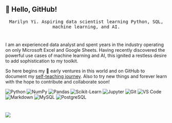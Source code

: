 ## 👋 Hello, GitHub!

<p align="center"><samp>
Marilyn Yi. Aspiring data scientist learning Python, SQL, machine learning, and AI.
</samp> 

#
  
I am an experienced data analyst and spent years in the industry operating on only Microsoft Excel and Google Sheets. Having recently discovered the powerful use cases of machine learning and AI, this ignited a restless desire to add sophistication to my toolkit.

So here begins my 🌱 early ventures in this world and on GitHub to document my [self-teaching journey](https://github.com/marilynyi/self-study-ml-progress). Also to try new things and forever learn with the hope to contribute and collaborate soon!
  
![Python](https://img.shields.io/badge/python-2c3333?style=flat&logo=python&logoColor=ffd95a)
![NumPy](https://img.shields.io/badge/numpy-2c3333?style=flat&logo=numpy&logoColor=ffd95a)
![Pandas](https://img.shields.io/badge/pandas-2c3333?style=flat&logo=pandas&logoColor=ffd95a)
![Scikit-Learn](https://img.shields.io/badge/scikit--learn-2c3333?style=flat&logo=scikitlearn&logoColor=ffd95a)
![Jupyter](https://img.shields.io/badge/jupyter-ed2b2a?style=flat&logo=jupyter&logoColor=ffd95a)
![Git](https://img.shields.io/badge/git-ed2b2a?style=flat&logo=git&logoColor=ffd95a)
![VS Code](https://img.shields.io/badge/vs_code-ed2b2a?style=flat&logo=visualstudiocode&logoColor=ffd95a)
![Markdown](https://img.shields.io/badge/markdown-1f6e8c?style=flat&logo=markdown&logoColor=ffd95a)
![MySQL](https://img.shields.io/badge/mysql-1f6e8c?style=flat&logo=mysql&logoColor=ffd95a)
![PostgreSQL](https://img.shields.io/badge/postgresql-1f6e8c?style=flat&logo=postgresql&logoColor=ffd95a)

#
  
![](https://komarev.com/ghpvc/?username=marilynyi&color=yellow)


  



